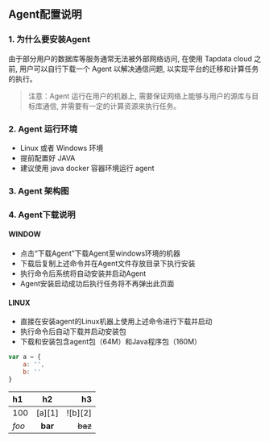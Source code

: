 ## **Agent配置说明**
### **1. 为什么要安装Agent**
由于部分用户的数据库等服务通常无法被外部网络访问, 在使用 Tapdata cloud 之前, 用户可以自行下载一个 Agent 以解决通信问题, 以实现平台的迁移和计算任务的执行。
>注意：Agent 运行在用户的机器上, 需要保证网络上能够与用户的源库与目标库通信, 并需要有一定的计算资源来执行任务。
### **2. Agent 运行环境**
- Linux 或者 Windows 环境<br>
- 提前配置好 JAVA<br>
- 建议使用 java docker 容器环境运行 agent

### **3. Agent 架构图**


### **4. Agent下载说明**
#### **WINDOW**
- 点击“下载Agent”下载Agent至windows环境的机器
- 下载后复制上述命令并在Agent文件存放目录下执行安装
- 执行命令后系统将自动安装并启动Agent
- Agent安装启动成功后执行任务将不再弹出此页面

#### **LINUX**
- 直接在安装agent的Linux机器上使用上述命令进行下载并启动<br>
- 执行命令后自动下载并启动安装包<br>
- 下载和安装包含agent包（64M）和Java程序包（160M）<br>

```js
var a = {
	a: '',
	b: ''
}
```

| h1    |    h2   |      h3
|:------|:-------:|--------:
| 100   | [a][1]  | ![b][2]
| *foo* | **bar** | ~~baz~~


